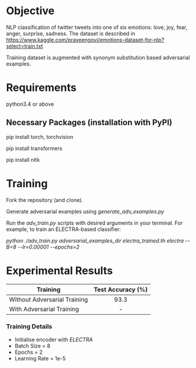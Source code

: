# Objective

NLP classification of twitter tweets into one of six emotions: love, joy, fear, anger, surprise, sadness.
The dataset is described in https://www.kaggle.com/praveengovi/emotions-dataset-for-nlp?select=train.txt

Training dataset is augmented with synonym substitution based adversarial examples.


# Requirements

python3.4 or above

## Necessary Packages (installation with PyPI)

pip install torch, torchvision

pip install transformers

pip install nltk


# Training

Fork the repository (and clone).

Generate adversarial examples using _generate_adv_examples.py_

Run the _adv_train.py_ scripts with desired arguments in your terminal. For example, to train an ELECTRA-based classifier:

_python ./adv_train.py adversarial_examples_dir electra_trained.th electra --B=8 --lr=0.00001 --epochs=2_

# Experimental Results

| Training | Test Accuracy (%) |
| ----------------- | :-----------------: |
Without Adversarial Training| 93.3 |
With Adversarial Training | - |


### Training Details

- Initialise encoder with _ELECTRA_
- Batch Size = 8
- Epochs = 2
- Learning Rate = 1e-5
